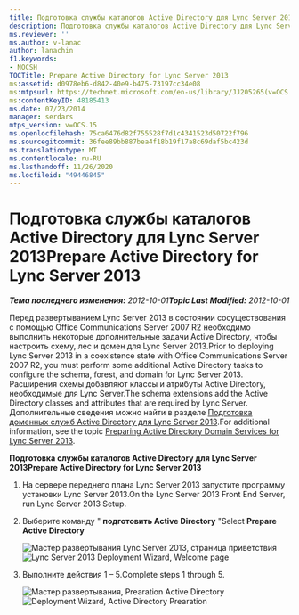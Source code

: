 ```yaml
---
title: Подготовка службы каталогов Active Directory для Lync Server 2013
description: Подготовка службы каталогов Active Directory для Lync Server 2013.
ms.reviewer: ''
ms.author: v-lanac
author: lanachin
f1.keywords:
- NOCSH
TOCTitle: Prepare Active Directory for Lync Server 2013
ms:assetid: d0978eb6-d842-40e9-b475-73197cc34e08
ms:mtpsurl: https://technet.microsoft.com/en-us/library/JJ205265(v=OCS.15)
ms:contentKeyID: 48185413
ms.date: 07/23/2014
manager: serdars
mtps_version: v=OCS.15
ms.openlocfilehash: 75ca6476d82f755528f7d1c4341523d50722f796
ms.sourcegitcommit: 36fee89bb887bea4f18b19f17a8c69daf5bc423d
ms.translationtype: MT
ms.contentlocale: ru-RU
ms.lasthandoff: 11/26/2020
ms.locfileid: "49446845"
---
```

# <a name="prepare-active-directory-for-lync-server-2013"></a><span data-ttu-id="89612-103">Подготовка службы каталогов Active Directory для Lync Server 2013</span><span class="sxs-lookup"><span data-stu-id="89612-103">Prepare Active Directory for Lync Server 2013</span></span>

<div data-xmlns="http://www.w3.org/1999/xhtml">

<div class="topic" data-xmlns="http://www.w3.org/1999/xhtml" data-msxsl="urn:schemas-microsoft-com:xslt" data-cs="https://msdn.microsoft.com/">

<div data-asp="https://msdn2.microsoft.com/asp">



</div>

<div id="mainSection">

<div id="mainBody"><span data-ttu-id="89612-104">

<span> </span></span><span class="sxs-lookup"><span data-stu-id="89612-104">

<span> </span></span></span>

<span data-ttu-id="89612-105">_**Тема последнего изменения:** 2012-10-01_</span><span class="sxs-lookup"><span data-stu-id="89612-105">_**Topic Last Modified:** 2012-10-01_</span></span>

<span data-ttu-id="89612-106">Перед развертыванием Lync Server 2013 в состоянии сосуществования с помощью Office Communications Server 2007 R2 необходимо выполнить некоторые дополнительные задачи Active Directory, чтобы настроить схему, лес и домен для Lync Server 2013.</span><span class="sxs-lookup"><span data-stu-id="89612-106">Prior to deploying Lync Server 2013 in a coexistence state with Office Communications Server 2007 R2, you must perform some additional Active Directory tasks to configure the schema, forest, and domain for Lync Server 2013.</span></span> <span data-ttu-id="89612-107">Расширения схемы добавляют классы и атрибуты Active Directory, необходимые для Lync Server.</span><span class="sxs-lookup"><span data-stu-id="89612-107">The schema extensions add the Active Directory classes and attributes that are required by Lync Server.</span></span> <span data-ttu-id="89612-108">Дополнительные сведения можно найти в разделе [Подготовка доменных служб Active Directory для Lync Server 2013](lync-server-2013-preparing-active-directory-domain-services.md).</span><span class="sxs-lookup"><span data-stu-id="89612-108">For additional information, see the topic [Preparing Active Directory Domain Services for Lync Server 2013](lync-server-2013-preparing-active-directory-domain-services.md).</span></span>

<span data-ttu-id="89612-109">**Подготовка службы каталогов Active Directory для Lync Server 2013**</span><span class="sxs-lookup"><span data-stu-id="89612-109">**Prepare Active Directory for Lync Server 2013**</span></span>

1.  <span data-ttu-id="89612-110">На сервере переднего плана Lync Server 2013 запустите программу установки Lync Server 2013.</span><span class="sxs-lookup"><span data-stu-id="89612-110">On the Lync Server 2013 Front End Server, run Lync Server 2013 Setup.</span></span>

2.  <span data-ttu-id="89612-111">Выберите команду " **подготовить Active Directory** "</span><span class="sxs-lookup"><span data-stu-id="89612-111">Select **Prepare Active Directory**</span></span>
    
    <span data-ttu-id="89612-112">![Мастер развертывания Lync Server 2013, страница приветствия](images/JJ205265.5f88ae18-9c3c-42ea-a91a-836ecf5d515f(OCS.15).jpg "Мастер развертывания Lync Server 2013, страница приветствия")</span><span class="sxs-lookup"><span data-stu-id="89612-112">![Lync Server 2013 Deployment Wizard, Welcome page](images/JJ205265.5f88ae18-9c3c-42ea-a91a-836ecf5d515f(OCS.15).jpg "Lync Server 2013 Deployment Wizard, Welcome page")</span></span>

3.  <span data-ttu-id="89612-113">Выполните действия 1 – 5.</span><span class="sxs-lookup"><span data-stu-id="89612-113">Complete steps 1 through 5.</span></span>
    
    <span data-ttu-id="89612-114">![Мастер развертывания, Prearation Active Directory](images/JJ205265.eddd9e94-fa70-453f-8810-b99a2bf0844a(OCS.15).jpg "Мастер развертывания, Prearation Active Directory")</span><span class="sxs-lookup"><span data-stu-id="89612-114">![Deployment Wizard, Active Directory Prearation](images/JJ205265.eddd9e94-fa70-453f-8810-b99a2bf0844a(OCS.15).jpg "Deployment Wizard, Active Directory Prearation")</span></span>

<span data-ttu-id="89612-115"></div>

<span> </span>

</div>

</div>

</span><span class="sxs-lookup"><span data-stu-id="89612-115"></div>

<span> </span>

</div>

</div>

</span></span></div>


